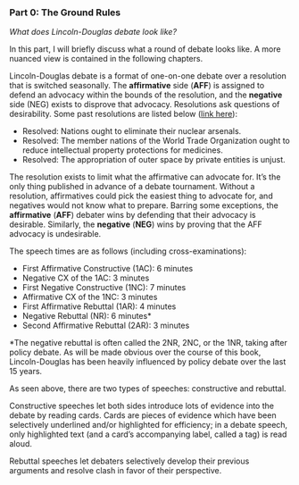 ### **Part 0: The Ground Rules**

*What does Lincoln-Douglas debate look like?*

In this part, I will briefly discuss what a round of debate looks like. A more nuanced view is contained in the following chapters.

Lincoln-Douglas debate is a format of one-on-one debate over a resolution that is switched seasonally. The **affirmative** side (**AFF**) is assigned to defend an advocacy within the bounds of the resolution, and the **negative** side (NEG) exists to disprove that advocacy. Resolutions ask questions of desirability. Some past resolutions are listed below ([link here](https://www.speechanddebate.org/topics/)): 

- Resolved: Nations ought to eliminate their nuclear arsenals.  
- Resolved: The member nations of the World Trade Organization ought to reduce intellectual property protections for medicines.  
- Resolved: The appropriation of outer space by private entities is unjust.

The resolution exists to limit what the affirmative can advocate for. It’s the only thing published in advance of a debate tournament. Without a resolution, affirmatives could pick the easiest thing to advocate for, and negatives would not know what to prepare. Barring some exceptions, the **affirmative** (**AFF**) debater wins by defending that their advocacy is desirable. Similarly, the **negative** (**NEG**) wins by proving that the AFF advocacy is undesirable. 

The speech times are as follows (including cross-examinations):

- First Affirmative Constructive (1AC): 6 minutes
- Negative CX of the 1AC: 3 minutes
- First Negative Constructive (1NC): 7 minutes
- Affirmative CX of the 1NC: 3 minutes
- First Affirmative Rebuttal (1AR): 4 minutes
- Negative Rebuttal (NR): 6 minutes*
- Second Affirmative Rebuttal (2AR): 3 minutes

\*The negative rebuttal is often called the 2NR, 2NC, or the 1NR, taking after policy debate. As will be made obvious over the course of this book, Lincoln-Douglas has been heavily influenced by policy debate over the last 15 years.

As seen above, there are two types of speeches: constructive and rebuttal.

Constructive speeches let both sides introduce lots of evidence into the debate by reading cards. Cards are pieces of evidence which have been selectively underlined and/or highlighted for efficiency; in a debate speech, only highlighted text (and a card’s accompanying label, called a tag) is read aloud.

Rebuttal speeches let debaters selectively develop their previous arguments and resolve clash in favor of their perspective.
